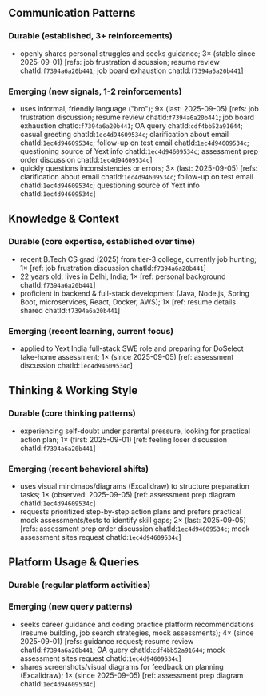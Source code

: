 ## Communication Patterns
### Durable (established, 3+ reinforcements)
- openly shares personal struggles and seeks guidance; 3× (stable since 2025-09-01) [refs: job frustration discussion; resume review chatId:`f7394a6a20b441`; job board exhaustion chatId:`f7394a6a20b441`]

### Emerging (new signals, 1-2 reinforcements)
- uses informal, friendly language ("bro"); 9× (last: 2025-09-05) [refs: job frustration discussion; resume review chatId:`f7394a6a20b441`; job board exhaustion chatId:`f7394a6a20b441`; OA query chatId:`cdf4bb52a91644`; casual greeting chatId:`1ec4d94609534c`; clarification about email chatId:`1ec4d94609534c`; follow-up on test email chatId:`1ec4d94609534c`; questioning source of Yext info chatId:`1ec4d94609534c`; assessment prep order discussion chatId:`1ec4d94609534c`]
- quickly questions inconsistencies or errors; 3× (last: 2025-09-05) [refs: clarification about email chatId:`1ec4d94609534c`; follow-up on test email chatId:`1ec4d94609534c`; questioning source of Yext info chatId:`1ec4d94609534c`]

## Knowledge & Context
### Durable (core expertise, established over time)
- recent B.Tech CS grad (2025) from tier-3 college, currently job hunting; 1× [ref: job frustration discussion chatId:`f7394a6a20b441`]
- 22 years old, lives in Delhi, India; 1× [ref: personal background chatId:`f7394a6a20b441`]
- proficient in backend & full-stack development (Java, Node.js, Spring Boot, microservices, React, Docker, AWS); 1× [ref: resume details shared chatId:`f7394a6a20b441`]

### Emerging (recent learning, current focus)
- applied to Yext India full-stack SWE role and preparing for DoSelect take-home assessment; 1× (since 2025-09-05) [ref: assessment discussion chatId:`1ec4d94609534c`]

## Thinking & Working Style
### Durable (core thinking patterns)
- experiencing self-doubt under parental pressure, looking for practical action plan; 1× (first: 2025-09-01) [ref: feeling loser discussion chatId:`f7394a6a20b441`]

### Emerging (recent behavioral shifts)
- uses visual mindmaps/diagrams (Excalidraw) to structure preparation tasks; 1× (observed: 2025-09-05) [ref: assessment prep diagram chatId:`1ec4d94609534c`]
- requests prioritized step-by-step action plans and prefers practical mock assessments/tests to identify skill gaps; 2× (last: 2025-09-05) [refs: assessment prep order discussion chatId:`1ec4d94609534c`; mock assessment sites request chatId:`1ec4d94609534c`]

## Platform Usage & Queries
### Durable (regular platform activities)

### Emerging (new query patterns)
- seeks career guidance and coding practice platform recommendations (resume building, job search strategies, mock assessments); 4× (since 2025-09-01) [refs: guidance request; resume review chatId:`f7394a6a20b441`; OA query chatId:`cdf4bb52a91644`; mock assessment sites request chatId:`1ec4d94609534c`]
- shares screenshots/visual diagrams for feedback on planning (Excalidraw); 1× (since 2025-09-05) [ref: assessment prep diagram chatId:`1ec4d94609534c`]